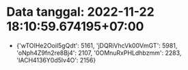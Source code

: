 # Data tanggal: 2022-11-22 18:10:59.674195+07:00

* {'wTOIHe2Ooil5gQdt': 5161, 'jDQRiVhcVk00VmGT': 5981, 'oNph4Z9fn2re8Bj4': 2107, '0OMnuRxPHLdhbzmm': 2283, 'IACH4136Y0d5lv4O': 2156}
